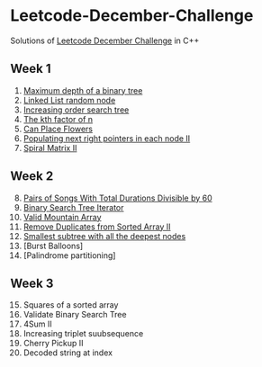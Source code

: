# Leetcode-December-Challenge
Solutions of [Leetcode December Challenge](https://leetcode.com/explore/challenge/card/december-leetcoding-challenge) in C++

## Week 1
1. [Maximum depth of a binary tree](https://github.com/chickennugget1/Leetcode-December-Challenge/blob/main/Week-1/1Dec.cpp)
2. [Linked List random node](https://github.com/chickennugget1/Leetcode-December-Challenge/blob/main/Week-1/2Dec.cpp)
3. [Increasing order search tree](https://github.com/chickennugget1/Leetcode-December-Challenge/blob/main/Week-1/3Dec.cpp)
4. [The kth factor of n](https://github.com/chickennugget1/Leetcode-December-Challenge/blob/main/Week-1/4Dec.cpp)
5. [Can Place Flowers](https://github.com/chickennugget1/Leetcode-December-Challenge/blob/main/Week-1/5Dec.cpp)
6. [Populating next right pointers in each node II](https://github.com/chickennugget1/Leetcode-December-Challenge/blob/main/Week-1/6Dec.cpp)
7. [Spiral Matrix II](https://github.com/chickennugget1/Leetcode-December-Challenge/blob/main/Week-1/7Dec.cpp)

## Week 2
8. [Pairs of Songs With Total Durations Divisible by 60](https://github.com/chickennugget1/Leetcode-December-Challenge/blob/main/Week%202/8Dec.cpp)
9. [Binary Search Tree Iterator](https://github.com/chickennugget1/Leetcode-December-Challenge/blob/main/Week%202/9Dec.cpp)
10. [Valid Mountain Array](https://github.com/chickennugget1/Leetcode-December-Challenge/blob/main/Week%202/10Dec.cpp)
11. [Remove Duplicates from Sorted Array II](https://github.com/chickennugget1/Leetcode-December-Challenge/blob/main/Week%202/11Dec.cpp)
12. [Smallest subtree with all the deepest nodes](https://github.com/chickennugget1/Leetcode-December-Challenge/blob/main/Week%202/12Dec.cpp)
13. [Burst Balloons]
14. [Palindrome partitioning]

## Week 3
15. Squares of a sorted array
16. Validate Binary Search Tree
17. 4Sum II
18. Increasing triplet suubsequence
19. Cherry Pickup II
20. Decoded string at index

